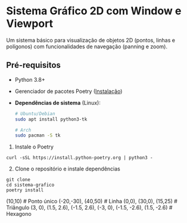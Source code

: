 # Sistema Gráfico 2D com Window e Viewport

Um sistema básico para visualização de objetos 2D (pontos, linhas e polígonos) com funcionalidades de navegação (panning e zoom).

## Pré-requisitos

- Python 3.8+
- Gerenciador de pacotes Poetry ([Instalação](#instalação-do-poetry))
- **Dependências de sistema** (Linux):

  ```bash
  # Ubuntu/Debian
  sudo apt install python3-tk

  # Arch
  sudo pacman -S tk
  ```

1. Instale o Poetry

```
curl -sSL https://install.python-poetry.org | python3 -
```

2. Clone o repositório e instale dependências

```
git clone
cd sistema-grafico
poetry install
```

(10,10) # Ponto único
(-20,-30), (40,50) # Linha
(0,0), (30,0), (15,25) # Triângulo
(3, 0), (1.5, 2.6), (-1.5, 2.6), (-3, 0), (-1.5, -2.6), (1.5, -2.6) # Hexagono
